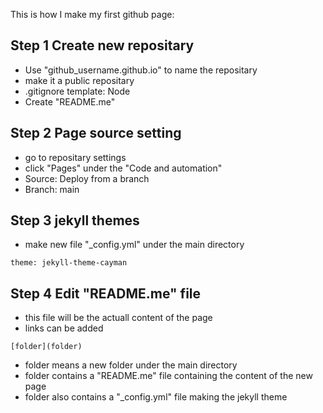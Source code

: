 This is how I make my first github page:

## Step 1 Create new repositary
- Use "github_username.github.io" to name the repositary
- make it a public repositary
- .gitignore template: Node
- Create "README.me"

## Step 2 Page source setting
- go to repositary settings
- click "Pages" under the "Code and automation"
- Source: Deploy from a branch
- Branch: main

## Step 3 jekyll themes
- make new file "_config.yml" under the main directory
```
theme: jekyll-theme-cayman
```

## Step 4 Edit "README.me" file
- this file will be the actuall content of the page
- links can be added
```
[folder](folder)
```
  - folder means a new folder under the main directory
  - folder contains a "README.me" file containing the content of the new page
  - folder also contains a "_config.yml" file making the jekyll theme
